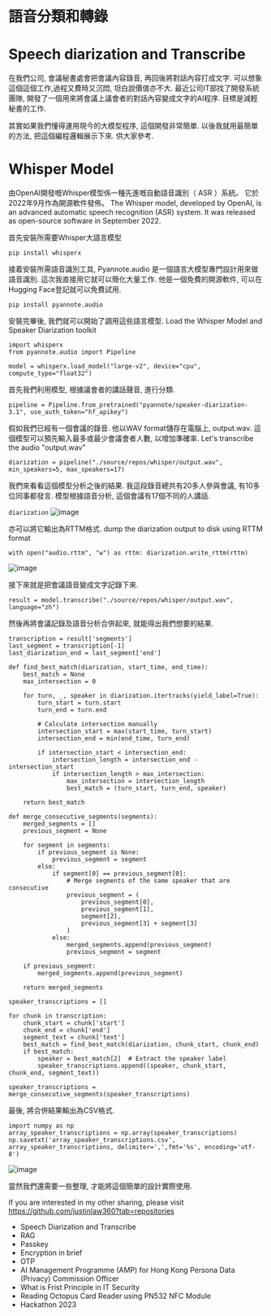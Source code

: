 # 語音分類和轉錄 
# Speech diarization and Transcribe

在我們公司, 會議秘書處會把會議內容錄音, 再回後將對話內容打成文字. 可以想象這個這個工作,過程又費時又沉悶, 坦白說價值亦不大.  最近公司IT部找了開發系統團隊, 開發了一個用來將會議上議會者的對話內容變成文字的AI程序. 目標是減輕秘書的工作.

其實如果我們懂得運用現今的大模型程序, 這個開發非常簡單. 以後我就用最簡單的方法, 把這個編程邏輯展示下來. 供大家參考. 

# Whisper Model
由OpenAI開發嘅Whisper模型係一種先進嘅自動語音識別（ ASR ）系統。 它於2022年9月作為開源軟件發佈。
The Whisper model, developed by OpenAI, is an advanced automatic speech recognition (ASR) system. It was released as open-source software in September 2022.

首先安裝所需要Whisper大語言模型

`pip install whisperx`

接着安裝所需語音識別工具, Pyannote.audio 是一個語言大模型專門設計用來做語音識別. 這次我直接用它就可以簡化大量工作. 他是一個免費的開源軟件, 可以在Hugging Face登記就可以免費試用. 

`pip install pyannote.audio`


安裝完畢後, 我們就可以開始了調用這些語言模型. Load the Whisper Model and Speaker Diarization toolkit

```
import whisperx
from pyannote.audio import Pipeline

model = whisperx.load_model("large-v2", device="cpu", compute_type="float32")
```

首先我們利用模型, 根據議會者的講話聲音, 進行分類. 

`pipeline = Pipeline.from_pretrained("pyannote/speaker-diarization-3.1", use_auth_token="hf_apikey")`

假如我們已經有一個會議的錄音. 他以WAV format儲存在電腦上, output.wav. 這個模型可以預先輸入最多或最少會議會者人數, 以增加準確率. Let's transcribe the audio "output.wav"
 
`diarization = pipeline("./source/repos/whisper/output.wav", min_speakers=5, max_speakers=17)`

我們來看看這個模型分析之後的結果. 我這段錄音總共有20多人參與會議, 有10多位同事都發言. 模型根據語音分析, 這個會議有17個不同的人講話. 

`diarization`
![image](https://github.com/user-attachments/assets/5f5f2e1a-feb8-4488-b320-10d035c2af2d)

亦可以將它輸出為RTTM格式. dump the diarization output to disk using RTTM format

`with open("audio.rttm", "w") as rttm:
    diarization.write_rttm(rttm)`

![image](https://github.com/user-attachments/assets/65781414-11b9-49d4-a46c-ec9585e09ca6)

接下來就是把會議語音變成文字記錄下來. 

`result = model.transcribe("./source/repos/whisper/output.wav", language="zh")`

然後再將會議記錄及語音分析合併起來, 就能得出我們想要的結果. 

```
transcription = result['segments']
last_segment = transcription[-1]
last_diarization_end = last_segment['end']

def find_best_match(diarization, start_time, end_time):
    best_match = None
    max_intersection = 0

    for turn, _, speaker in diarization.itertracks(yield_label=True):
        turn_start = turn.start
        turn_end = turn.end

        # Calculate intersection manually
        intersection_start = max(start_time, turn_start)
        intersection_end = min(end_time, turn_end)

        if intersection_start < intersection_end:
            intersection_length = intersection_end - intersection_start
            if intersection_length > max_intersection:
                max_intersection = intersection_length
                best_match = (turn_start, turn_end, speaker)

    return best_match

def merge_consecutive_segments(segments):
    merged_segments = []
    previous_segment = None

    for segment in segments:
        if previous_segment is None:
            previous_segment = segment
        else:
            if segment[0] == previous_segment[0]:
                # Merge segments of the same speaker that are consecutive
                previous_segment = (
                    previous_segment[0],
                    previous_segment[1],
                    segment[2],
                    previous_segment[3] + segment[3]
                )
            else:
                merged_segments.append(previous_segment)
                previous_segment = segment

    if previous_segment:
        merged_segments.append(previous_segment)

    return merged_segments

speaker_transcriptions = []

for chunk in transcription:
    chunk_start = chunk['start']    
    chunk_end = chunk['end']    
    segment_text = chunk['text']
    best_match = find_best_match(diarization, chunk_start, chunk_end)    
    if best_match:
        speaker = best_match[2]  # Extract the speaker label
        speaker_transcriptions.append((speaker, chunk_start, chunk_end, segment_text))
        
speaker_transcriptions = merge_consecutive_segments(speaker_transcriptions)
```

最後, 將合併結果輸出為CSV格式. 

```
import numpy as np
array_speaker_transcriptions = np.array(speaker_transcriptions)
np.savetxt('array_speaker_transcriptions.csv', array_speaker_transcriptions, delimiter=',',fmt='%s', encoding='utf-8')
```

![image](https://github.com/user-attachments/assets/85977851-8cd8-4ba9-a4cf-bfd69d006e83)

當然我們還需要一些整理, 才能將這個簡單的設計實際使用. 

If you are interested in my other sharing, please visit https://github.com/justinlaw360?tab=repositories
* Speech Diarization and Transcribe
* RAG
* Passkey
* Encryption in brief
* OTP
* AI Management Programme (AMP) for Hong Kong Persona Data (Privacy) Commission Officer
* What is Frist Principle in IT Security
* Reading Octopus Card Reader using PN532 NFC Module
* Hackathon 2023
